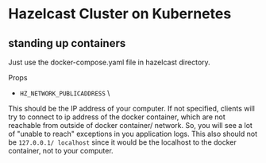 # Hazelcast Cluster on Kubernetes

## standing up containers

Just use the docker-compose.yaml file in hazelcast directory. 

Props

* `HZ_NETWORK_PUBLICADDRESS` \

This should be the IP address of your computer. If not specified, clients will try to connect to ip address of the 
docker container, which are not reachable from outside of docker container/ network. So, you will see a lot of 
"unable to reach" exceptions in you application logs. This also should not be `127.0.0.1/ localhost` since it would 
be the localhost to the docker container, not to your computer. 

